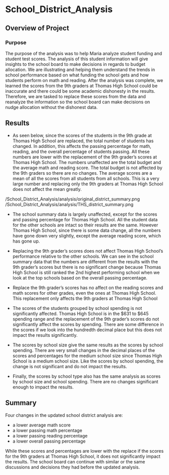 # School_District_Analysis

## Overview of Project

### Purpose

The purpose of the analysis was to help Maria analyze student funding and student test scores. The analysis of this student information will give insights to the school board to make decisions in regards to budget allocation. We are illustrating and helping them understand the trends in school performance based on what funding the school gets and how students perform on math and reading. After the analysis was complete, we learned the scores from the 9th graders at Thomas High School could be inaccurate and there could be some academic dishonesty in the results. Therefore, we are tasked to replace these scores from the data and reanalyze the information so the school board can make decisions on nudge allocation without the dishonest data.

## Results

- As seen below, since the scores of the students in the 9th grade at Thomas High School are replaced, the total number of students has changed. In addition, this affects the passing percentage for math, reading, and the overall percentage of students passing. All these numbers are lower with the replacement of the 9th grader’s scores at Thomas High School. The numbers unaffected are the total budget and the average math and reading score. The total budget is not affected by the 9th graders so there are no changes. The average scores are a mean of all the scores from all students from all schools. This is a very large number and replacing only the 9th graders at Thomas High School does not affect the mean greatly. 

/School_District_Analysis/analysis/original_district_summary.png
/School_District_Analysis/analysis/THS_district_summary.png

- The school summary data is largely unaffected, except for the scores and passing percentage for Thomas High School. All the student data for the other schools are intact so their results are the same. However Thomas High School, since there is some data change, all the numbers have gone down very slightly, except the average reading score, which has gone up. 

- Replacing the 9th grader’s scores does not affect Thomas High School’s performance relative to the other schools. We can see in the school summary data that the numbers are different from the results with the 9th grader’s scores but there is no significant change because Thomas High School is still ranked the 2nd highest performing school when we look at the top schools based on the overall passing percentage. 

- Replace the 9th grader’s scores has no affect on the reading scores and math scores for other grades, even the ones at Thomas High School. This replacement only affects the 9th graders at Thomas High School

- The scores of the students grouped by school spending is not significantly affected. Thomas High School is in the $631 to $645 spending range and the replacement of the 9th grader’s scores do not significantly affect the scores by spending. There are some difference in the scores if we look into the hundredth decimal place but this does not impact the results significantly. 

- The scores by school size give the same results as the scores by school spending. There are very small changes in the decimal places of the scores and percentages for the medium school size since Thomas High School is a medium school size. Like the scores by school spending, the change is not significant and do not impact the results.

- Finally, the scores by school type also has the same analysis as scores by school size and school spending. There are no changes significant enough to impact the results. 

## Summary

Four changes in the updated school district analysis are:
- a lower average math score
- a lower passing math percentage 
- a lower passing reading percentage 
- a lower overall passing percentage 

While these scores and percentages are lower with the replace if the scores for the 9th graders at Thomas High School, it does not significantly impact the results. The school board can continue with similar or the same discussions and decisions they had before the updated analysis.
